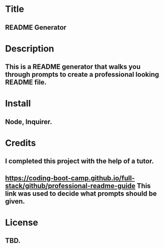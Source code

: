 
  
  # Title
  ## README Generator
  
  # Description
  ## This is a README generator that walks you through prompts to create a professional looking README file.

  # Install
  ## Node, Inquirer.

  # Credits
  ## I completed this project with the help of a tutor. 
  ## https://coding-boot-camp.github.io/full-stack/github/professional-readme-guide This link was used to decide what prompts should be given.

  # License
  ## TBD.


